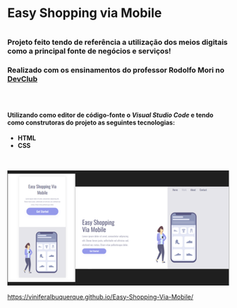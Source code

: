 <h1>Easy Shopping via Mobile<h1> 

<h3>Projeto feito tendo de referência a utilização dos meios digitais como a principal fonte de negócios e serviços!<h3>

<h3>Realizado com os ensinamentos do professor Rodolfo Mori no <a href="https://rodolfomori.com.br/devclub">DevClub</a><h3>
<br>
<h4>Utilizando como editor de código-fonte o <i>Visual Studio Code</i> e tendo como construtoras do projeto as seguintes tecnologias:</h4>
<ul>
<li><b>HTML</b></li>
<li><b>CSS</b></li>
</ul>
<br>
<br>
  <img src="https://github.com/ViniFerAlbuquerque/Easy-Shopping-Via-Mobile/blob/master/Easy%20Shopping%20Via%20Mobile.png?raw=true">
  
   https://viniferalbuquerque.github.io/Easy-Shopping-Via-Mobile/
